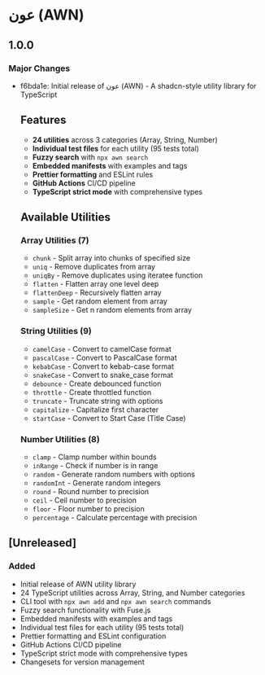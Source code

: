 # عون (AWN)

## 1.0.0

### Major Changes

- f6bda1e: Initial release of عون (AWN) - A shadcn-style utility library for TypeScript

  ## Features

  - **24 utilities** across 3 categories (Array, String, Number)
  - **Individual test files** for each utility (95 tests total)
  - **Fuzzy search** with `npx awn search`
  - **Embedded manifests** with examples and tags
  - **Prettier formatting** and ESLint rules
  - **GitHub Actions** CI/CD pipeline
  - **TypeScript strict mode** with comprehensive types

  ## Available Utilities

  ### Array Utilities (7)

  - `chunk` - Split array into chunks of specified size
  - `uniq` - Remove duplicates from array
  - `uniqBy` - Remove duplicates using iteratee function
  - `flatten` - Flatten array one level deep
  - `flattenDeep` - Recursively flatten array
  - `sample` - Get random element from array
  - `sampleSize` - Get n random elements from array

  ### String Utilities (9)

  - `camelCase` - Convert to camelCase format
  - `pascalCase` - Convert to PascalCase format
  - `kebabCase` - Convert to kebab-case format
  - `snakeCase` - Convert to snake_case format
  - `debounce` - Create debounced function
  - `throttle` - Create throttled function
  - `truncate` - Truncate string with options
  - `capitalize` - Capitalize first character
  - `startCase` - Convert to Start Case (Title Case)

  ### Number Utilities (8)

  - `clamp` - Clamp number within bounds
  - `inRange` - Check if number is in range
  - `random` - Generate random numbers with options
  - `randomInt` - Generate random integers
  - `round` - Round number to precision
  - `ceil` - Ceil number to precision
  - `floor` - Floor number to precision
  - `percentage` - Calculate percentage with precision

## [Unreleased]

### Added

- Initial release of AWN utility library
- 24 TypeScript utilities across Array, String, and Number categories
- CLI tool with `npx awn add` and `npx awn search` commands
- Fuzzy search functionality with Fuse.js
- Embedded manifests with examples and tags
- Individual test files for each utility (95 tests total)
- Prettier formatting and ESLint configuration
- GitHub Actions CI/CD pipeline
- TypeScript strict mode with comprehensive types
- Changesets for version management
